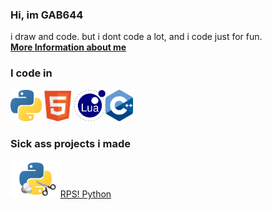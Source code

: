 <h3>Hi, im <b>GAB644</b></h3>
i draw and code. but i dont code a lot, and i code just for fun.
<br><a href="https://sites.google.com/view/gab644/information"><b>More Information about me</b></a>


<h3>I code in</h3>
<img src="assets/Python.png" alt="Python" height="50" weight="50"><img src="assets/HTML.png" alt="HTML5" height="50" weight="50"><img src="assets/Lua.png" alt="Lua" height="50" weight="50"><img src="assets/C++.png" alt="C++" height="50" weight="50">

<h3>Sick ass projects i made</h3>
<img src="https://raw.githubusercontent.com/GAB644/RPS-Python/refs/heads/main/Logo.png" height="60" weight="60"><a href="https://github.com/GAB644/RPS-Python">RPS! Python</a>




<!-- <br><br><br><br><br><br><br><br><br><br><br><br><br><br><br><br><br><br><br><br><br><br>
<img src="assets/97 Sem Título_20250724234747.png">
scrapped easter egg -->
